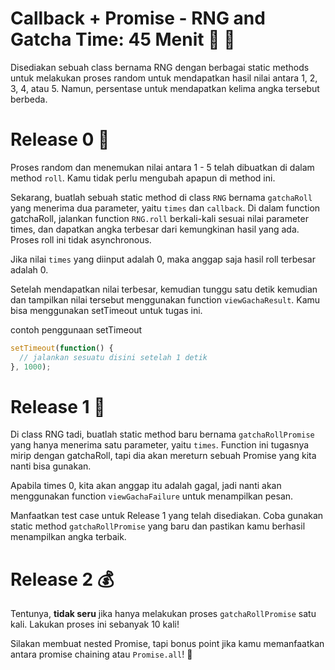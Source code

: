 # Callback + Promise - RNG and Gatcha Time: 45 Menit :game_die: :money_with_wings:

Disediakan sebuah class bernama RNG dengan berbagai static methods untuk melakukan proses random untuk mendapatkan hasil nilai antara 1, 2, 3, 4, atau 5. Namun, persentase untuk mendapatkan kelima angka tersebut berbeda.

# Release 0 :game_die:

Proses random dan menemukan nilai antara 1 - 5 telah dibuatkan di dalam method ``roll``. Kamu tidak perlu mengubah apapun di method ini.

Sekarang, buatlah sebuah static method di class ``RNG`` bernama ``gatchaRoll`` yang menerima dua parameter, yaitu ``times`` dan ``callback``. Di dalam function gatchaRoll, jalankan function ``RNG.roll`` berkali-kali sesuai nilai parameter times, dan dapatkan angka terbesar dari kemungkinan hasil yang ada. Proses roll ini tidak asynchronous.

Jika nilai ``times`` yang diinput adalah 0, maka anggap saja hasil roll terbesar adalah 0.

Setelah mendapatkan nilai terbesar, kemudian tunggu satu detik kemudian dan tampilkan nilai tersebut menggunakan function ``viewGachaResult``. Kamu bisa menggunakan setTimeout untuk tugas ini.

contoh penggunaan setTimeout
```javascript
setTimeout(function() {
  // jalankan sesuatu disini setelah 1 detik
}, 1000);

```

# Release 1 :money_with_wings:

Di class RNG tadi, buatlah static method baru bernama ``gatchaRollPromise`` yang hanya menerima satu parameter, yaitu ``times``. Function ini tugasnya mirip dengan gatchaRoll, tapi dia akan mereturn sebuah Promise yang kita nanti bisa gunakan.

Apabila times 0, kita akan anggap itu adalah gagal, jadi nanti akan menggunakan function ``viewGachaFailure`` untuk menampilkan pesan.

Manfaatkan test case untuk Release 1 yang telah disediakan. Coba gunakan static method ``gatchaRollPromise`` yang baru dan pastikan kamu berhasil menampilkan angka terbaik.

# Release 2 :moneybag:

Tentunya, **tidak seru** jika hanya melakukan proses ``gatchaRollPromise`` satu kali. Lakukan proses ini sebanyak 10 kali!

Silakan membuat nested Promise, tapi bonus point jika kamu memanfaatkan antara promise chaining atau ``Promise.all``! :muscle: